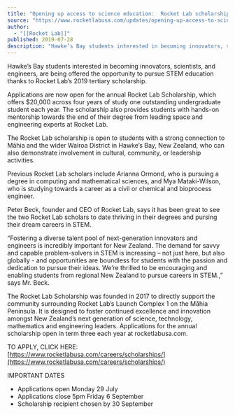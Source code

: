 ```yaml
---
title: "Opening up access to science education:  Rocket Lab scholarship applications now open "
source: "https://www.rocketlabusa.com/updates/opening-up-access-to-science-education-rocket-lab-scholarship-applications-now-open/"
author:
  - "[[Rocket Lab]]"
published: 2019-07-28
description: "Hawke’s Bay students interested in becoming innovators, scientists, and engineers, are being offered the opportunity to pursue STEM education thanks to Rocket Lab’s 2019 tertiary scholarship."
---
```

Hawke’s Bay students interested in becoming innovators, scientists, and engineers, are being offered the opportunity to pursue STEM education thanks to Rocket Lab’s 2019 tertiary scholarship.

Applications are now open for the annual Rocket Lab Scholarship, which offers $20,000 across four years of study one outstanding undergraduate student each year. The scholarship also provides students with hands-on mentorship towards the end of their degree from leading space and engineering experts at Rocket Lab.

The Rocket Lab scholarship is open to students with a strong connection to Māhia and the wider Wairoa District in Hawke’s Bay, New Zealand, who can also demonstrate involvement in cultural, community, or leadership activities.

Previous Rocket Lab scholars include Arianna Ormond, who is pursuing a degree in computing and mathematical sciences, and Mya Mataki-Wilson, who is studying towards a career as a civil or chemical and bioprocess engineer.

Peter Beck, founder and CEO of Rocket Lab, says it has been great to see the two Rocket Lab scholars to date thriving in their degrees and pursing their dream careers in STEM.

“Fostering a diverse talent pool of next-generation innovators and engineers is incredibly important for New Zealand. The demand for savvy and capable problem-solvers in STEM is increasing – not just here, but also globally - and opportunities are boundless for students with the passion and dedication to pursue their ideas. We’re thrilled to be encouraging and enabling students from regional New Zealand to pursue careers in STEM.,” says Mr. Beck.

The Rocket Lab Scholarship was founded in 2017 to directly support the community surrounding Rocket Lab’s Launch Complex 1 on the Māhia Peninsula. It is designed to foster continued excellence and innovation amongst New Zealand’s next generation of science, technology, mathematics and engineering leaders. Applications for the annual scholarship open in term three each year at rocketlabusa.com.

TO APPLY, CLICK HERE: [https://www.rocketlabusa.com/careers/scholarships/](https://www.rocketlabusa.com/careers/scholarships/)

IMPORTANT DATES

- Applications open Monday 29 July
- Applications close 5pm Friday 6 September
- Scholarship recipient chosen by 30 September
